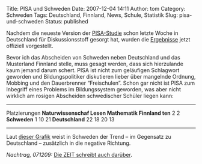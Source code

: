 Title: PISA und Schweden
Date: 2007-12-04 14:11
Author: tom
Category: Schweden
Tags: Deutschland, Finnland, News, Schule, Statistik
Slug: pisa-und-schweden
Status: published

Nachdem die neueste Version der
[PISA-Studie](http://de.wikipedia.org/wiki/PISA-Studien) schon letzte
Woche in Deutschland für Diskussionsstoff gesorgt hat, wurden die
[Ergebnisse](http://www.spiegel.de/schulspiegel/wissen/0,1518,521201,00.html)
jetzt offiziell vorgestellt.

Bevor ich das Abscheiden von Schweden neben Deutschland und das
Musterland Finnland stelle, muss gesagt werden, dass sich hierzulande
kaum jemand darum schert. PISA ist nicht zum geläufigen Schlagwort
geworden und Bildungspolitiker diskutieren lieber über mangelnde
Ordnung, Mobbing und den Dauerbrenner “Freischulen”. Schon gar nicht ist
PISA zum Inbegriff eines Problems im Bildungssystem geworden, was aber
nicht wirklich am rosigen Abscheiden schwedischer Schüler liegen kann:

  ------------------ ------------------ ------------------ ------------------
  Platzierungen      **Naturwissenschaf **Lesen**          **Mathematik**
  **Finnland**       ten**              2                  2
  **Schweden**       1                  10                 21
  **Deutschland**    22                 18                 20
                     13                                    
  ------------------ ------------------ ------------------ ------------------

Laut [dieser
Grafik](http://www.spiegel.de/schulspiegel/wissen/0,1518,521201-8,00.html)
weist in Schweden der Trend – im Gegensatz zu Deutschland – zusätzlich
in die negative Richtung.

*Nachtrag, 071209:* [Die ZEIT schreibt auch
darüber](http://www.zeit.de/2007/50/Pisa-Ausland?page=all).

